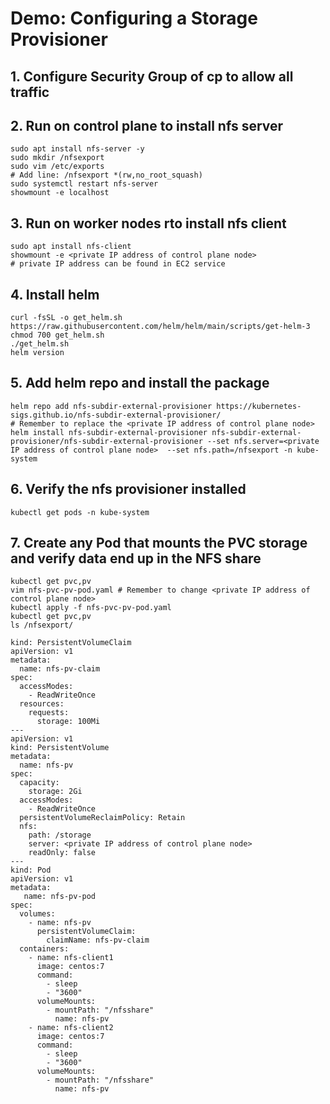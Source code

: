# Demo: Configuring a Storage Provisioner

## 1. Configure Security Group of cp to allow all traffic

## 2. Run on control plane to install nfs server
```
sudo apt install nfs-server -y
sudo mkdir /nfsexport
sudo vim /etc/exports
# Add line: /nfsexport *(rw,no_root_squash)
sudo systemctl restart nfs-server
showmount -e localhost
```

## 3. Run on worker nodes rto install nfs client
```
sudo apt install nfs-client 
showmount -e <private IP address of control plane node> 
# private IP address can be found in EC2 service
```
## 4. Install helm
```
curl -fsSL -o get_helm.sh https://raw.githubusercontent.com/helm/helm/main/scripts/get-helm-3
chmod 700 get_helm.sh
./get_helm.sh
helm version
```
## 5. Add helm repo and install the package
```
helm repo add nfs-subdir-external-provisioner https://kubernetes-sigs.github.io/nfs-subdir-external-provisioner/
# Remember to replace the <private IP address of control plane node> 
helm install nfs-subdir-external-provisioner nfs-subdir-external-provisioner/nfs-subdir-external-provisioner --set nfs.server=<private IP address of control plane node>  --set nfs.path=/nfsexport -n kube-system 
```
## 6. Verify the nfs provisioner installed
```
kubectl get pods -n kube-system 
```
## 7. Create any Pod that mounts the PVC storage and verify data end up in the NFS share
```
kubectl get pvc,pv
vim nfs-pvc-pv-pod.yaml # Remember to change <private IP address of control plane node> 
kubectl apply -f nfs-pvc-pv-pod.yaml
kubectl get pvc,pv
ls /nfsexport/
```
```
kind: PersistentVolumeClaim
apiVersion: v1
metadata:
  name: nfs-pv-claim
spec:
  accessModes:
    - ReadWriteOnce
  resources:
    requests:
      storage: 100Mi
---
apiVersion: v1
kind: PersistentVolume
metadata:
  name: nfs-pv
spec:
  capacity:
    storage: 2Gi
  accessModes:
    - ReadWriteOnce
  persistentVolumeReclaimPolicy: Retain
  nfs:
    path: /storage
    server: <private IP address of control plane node> 
    readOnly: false
---
kind: Pod
apiVersion: v1
metadata:
   name: nfs-pv-pod
spec:
  volumes:
    - name: nfs-pv
      persistentVolumeClaim:
        claimName: nfs-pv-claim
  containers:
    - name: nfs-client1
      image: centos:7
      command:
        - sleep
        - "3600"
      volumeMounts:
        - mountPath: "/nfsshare"
          name: nfs-pv
    - name: nfs-client2
      image: centos:7
      command:
        - sleep
        - "3600"
      volumeMounts:
        - mountPath: "/nfsshare"
          name: nfs-pv
```
